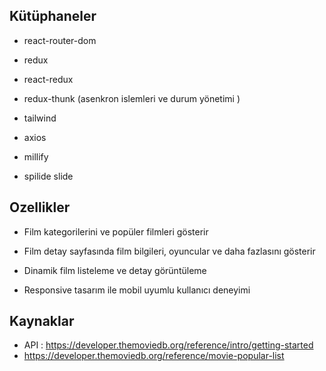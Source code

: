## Kütüphaneler

- react-router-dom

- redux 

- react-redux

- redux-thunk (asenkron islemleri ve durum yönetimi )

- tailwind

- axios

- millify

- spilide slide


## Ozellikler

- Film kategorilerini ve popüler filmleri gösterir

- Film detay sayfasında film bilgileri, oyuncular ve daha fazlasını gösterir

- Dinamik film listeleme ve detay görüntüleme

- Responsive tasarım ile mobil uyumlu kullanıcı deneyimi


## Kaynaklar

- API : https://developer.themoviedb.org/reference/intro/getting-started
- https://developer.themoviedb.org/reference/movie-popular-list



